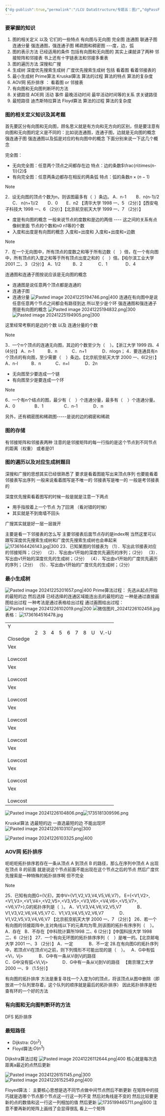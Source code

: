 ```yaml
---
{"dg-publish":true,"permalink":"/LCU DataStructure/专题五：图/","dgPassFrontmatter":true,"noteIcon":"","created":"2024-12-25T12:01:32.015+08:00","updated":"2025-04-01T13:52:53.444+08:00"}
---
```



### 要掌握的知识
1. 图的相关定义 以及 它们的一些特点
	有向图与无向图
	完全图
	连通图  联通子图
	连通分量
	强连通图，强连通子图
	稀疏图和稠密图
	---度，边，弧
2. 图的表示方法 已经适用的条件
	包括有向图和无向图的
	其实上课就讲了两种  邻接矩阵和邻接表
	书上还有十字链表法和邻接多重表
3. 图的遍历方法
	深搜和广搜
4. 生成树
	深度优先搜索生成树
	广度优先搜索生成树
	包括 看着图   看着邻接表的
5. 最小生成树
	Prime算法
	Kruskal算法
	算法的过程   算法的特点 算法的复杂度
6. AOV网
	拓扑排序 ： 看着图   or  邻接表
7. 有向图和无向图判断环的方法
8. 关键路径    AOE网
	活动  事件
	最晚活动时间  最早活动时间等的关系
	求关键路径
9. 最短路径
	迪杰斯特拉算法
	Floyd算法
	算法的过程  算法的复杂度  

### 图的相关定义知识及其考题
首先要区分有向图和无向图，顾名思义就是有方向和无方向的区别，但是要注意有向图和无向图的定义是不同的：比如说连通图，连通子图，边就是无向图的概念  强连通子图 强连通图以及弧是对应的有向图中的概念 下面分别来说一下这几个概念

完全图：
- 无向完全图：任意两个顶点之间都存在边
	特点：边的条数$\frac{n\times(n-1)}{2}$ 
- 有向完全图：任意两条边都存在相反的两条弧
	特点：弧的条数$n\times(n-1)$

> [!NOTE]
> 2．设无向图的顶点个数为n，则该图最多有（  ）条边。
> A．n-1        B．n(n-1)/2       C． n(n+1)/2        D．0       E．n2
> 【清华大学 1998 一、5 （2分）】【西安电子科技大 1998 一、6 （2分）】【北京航空航天大学 1999 一、7 （2分）】


- 度是有向图的概念
	一般来说节点的度数和是边的两倍   ---- 这之间的关系有点像树里面 节点的个数和n0 n1等的个数
- 入度和出度是有向图的概念
	入度和=出度和
	入度和+出度和=边数

> [!NOTE]
> 7．在一个无向图中，所有顶点的度数之和等于所有边数（    ）倍，在一个有向图中，所有顶点的入度之和等于所有顶点出度之和的（    ）倍。【哈尔滨工业大学 2001 二、3 （2分）】
> A．1/2          B．2             C．1               D．4

连通图和连通子图按说应该是无向图的概念
- 连通图是说任意两个顶点都是连通的
- 连通子图
- 连通分量
![Pasted image 20241225194746.png|400](/img/user/accessory/Pasted%20image%2020241225194746.png)
连通在有向图中是说任意任意两个节点之间都会有路径到达  所以至少是个环
强连通图和强连通子图是有向图的概念
![Pasted image 20241225194832.png|300](/img/user/accessory/Pasted%20image%2020241225194832.png)
![Pasted image 20241225194905.png|300](/img/user/accessory/Pasted%20image%2020241225194905.png)

这里经常考察的是边的个数  以及  连通分量的个数

> [!NOTE]
> 3．一个n个顶点的连通无向图，其边的个数至少为（    ）。【浙江大学 1999 四、4 (4分)】
> A．n-1           B．n            C．n+1             D．nlogn；
> 4．要连通具有n个顶点的有向图，至少需要（    ）条边。【北京航空航天大学 2000 一、6(2分）】
> A．n-l           B．n            C．n+l             D．2n

- 无向图至少要连成一个链
- 有向图至少是要连成一个环

> [!NOTE]
> 6．一个有n个结点的图，最少有（    ）个连通分量，最多有（    ）个连通分量。
> A．0                B．1                 C．n-1             D．n

另外，还有稠密图和稀疏图-----是说的边的稠密和稀疏

### 图的存储
有邻接矩阵和邻接表两种
注意的是邻接矩阵的每一行指的是这个节点到不同节点的距离（权重） 或者是01


### 图的遍历以及对应生成树题目
深搜和广搜的思想其实已经很熟悉了
要求是看着图能写出来顶点序列  也要能看着邻接表写出序列
一般来说看着图写是不唯一的  邻接表写是唯一的
一般是考邻接表的

深度优先搜索看着图写的时候一般是就是注意一下两点
- 用手指按着上一个节点  为了回溯 （看对错的时候）
- 其实就是不到南墙不回头

广搜其实就是好一层一层拨开

主要是看一下邻接表的怎么写
主要邻接表后面节点存的是index啊
当然这里可以跟写深度优先搜索生成树和广度优先搜索生成树也会串起来
![1736164426143.jpg|300](/img/user/accessory/1736164426143.jpg)
23．已知某图的邻接表为
（1）．写出此邻接表对应的邻接矩阵；（2分）
（2）．写出由v1开始的深度优先遍历的序列；（2分）
（3）．写出由v1开始的深度优先的生成树；（2分）
（4）．写出由v1开始的广度优先遍历的序列；（2分）
（5）．写出由v1开始的广度优先的生成树；（2分）

### 最小生成树
![Pasted image 20241225201657.png|400](/img/user/accessory/Pasted%20image%2020241225201657.png)
Prime算法过程：
先选从起点开始的最短的边 然后选择  已经选择的连通区域能连出去的最短的边
一种是通过直接画图给出过程  一种考法是通过表格给出过程
通过画图给出过程：
	![Pasted image 20241226102019.png|200](/img/user/accessory/Pasted%20image%2020241226102019.png)
	![微信图片_20241226102458.jpg](/img/user/accessory/%E5%BE%AE%E4%BF%A1%E5%9B%BE%E7%89%87_20241226102458.jpg)
表格：
	![1736164516478.jpg](/img/user/accessory/1736164516478.jpg)

|                    |     |     |     |     |     |     |     |     |      |
| ------------------ | --- | --- | --- | --- | --- | --- | --- | --- | ---- |
| Y<br><br>Closedge  | 2   | 3   | 4   | 5   | 6   | 7   | 8   | U   | V.-U |
| Vex<br><br>Lowcost |     |     |     |     |     |     |     |     |      |
| Vex<br><br>Lowcost |     |     |     |     |     |     |     |     |      |
| Vex<br><br>Lowcost |     |     |     |     |     |     |     |     |      |
| Vex<br><br>Lowcost |     |     |     |     |     |     |     |     |      |
| Vex<br><br>Lowcost |     |     |     |     |     |     |     |     |      |
| Vex<br><br>Lowcost |     |     |     |     |     |     |     |     |      |
| Vex<br><br>Lowcost |     |     |     |     |     |     |     |     |      |
| Vex<br><br>Lowcost |     |     |     |     |     |     |     |     |      |
 ![Pasted image 20241226104806.png](/img/user/accessory/Pasted%20image%2020241226104806.png)![1735181309596.png](/img/user/accessory/1735181309596.png)
 
Kruskal算法
选最短的边  一直选最短的边  不能出现环
![Pasted image 20241226103107.png|300](/img/user/accessory/Pasted%20image%2020241226103107.png)

![Pasted image 20241226103325.png|400](/img/user/accessory/Pasted%20image%2020241226103325.png)


### AOV网  拓扑排序
呃呃呃拓扑排序若存在一条从顶点 A 到顶点 B 的路径，那么在序列中顶点 A 出现在顶点 B 的前面
就是说这个节点前面不能出现在这个节点之后的节点
然后广度优先搜索是一种特殊的拓扑排序啊 但不完全
 
> [!NOTE]
> 25．已知有向图G=(V,E)，其中V={V1,V2,V3,V4,V5,V6,V7}，
> E={<V1,V2>,<V1,V3>,<V1,V4>,<V2,V5>,<V3,V5>,<V3,V6>,<V4,V6>,<V5,V7>,<V6,V7>},G的拓扑序列是（  ）。
> A．V1,V3,V4,V6,V2,V5,V7             B．V1,V3,V2,V6,V4,V5,V7
> C．V1,V3,V4,V5,V2,V6,V7             D．V1,V2,V5,V3,V4,V6,V7
> 【北京航空航天大学 2000 一、7 （2分）】
> 26．若一个有向图的邻接距阵中,主对角线以下的元素均为零,则该图的拓扑有序序列（    ）。  
> A．存在   B．不存在【中科院计算所1998 二、6 (2分）】【中国科技大学 1998二、6（2分）】
> 27．一个有向无环图的拓扑排序序列（    ）是唯一的。【北京邮电大学 2001 一、3 （2分）】
> A．一定             B．不一定
> 28.在有向图G的拓扑序列中，若顶点Vi在顶点Vj之前，则下列情形不可能出现的是（    ）。  
> A．G中有弧<Vi，Vj>             B．G中有一条从Vi到Vj的路径                                               
> C．G中没有弧<Vi,Vj>            D．G中有一条从Vj到Vi的路径   【南京理工大学 2000 一、9 （1.5分）】

有向图的拓扑排序
方法是重复寻找一个入度为0的顶点，将该顶点从图中删除（即放进一个队列里存着，这个队列的顺序就是最后的拓扑排序）
因此拓扑排序是检查有环的一个好的方法

###  有向图和无向图判断环的方法
DFS  拓扑排序


### 最短路径
- Dijkstra: $O(n^2)$
- Floyd算法:$O(n^3)$

Dijkstra算法过程
![Pasted image 20241226112644.png|400](/img/user/accessory/Pasted%20image%2020241226112644.png)
核心就是每次选距离a最近的点然后更新

![Pasted image 20241226151145.png|300](/img/user/accessory/Pasted%20image%2020241226151145.png)
![Pasted image 20241226152549.png|400](/img/user/accessory/Pasted%20image%2020241226152549.png)


Floyed算法：
主要核心思想是选不同节点做中间节点然后不断更新
在矩阵中的技巧就是选哪个节点那个节点这一行这一列不变
然后对角线是不变的
然后比较要更新的点的数值和这一行这一列相加的值 然后更新
![1735199465711.png|600](/img/user/accessory/1735199465711.png)
注意不要再新的矩阵上画线了会显得很乱  看上一个矩阵

